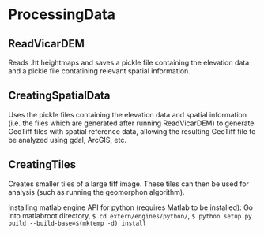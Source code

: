 # ProcessingData


## ReadVicarDEM

Reads .ht heightmaps and saves a pickle file containing the elevation data and a pickle file contatining relevant spatial information.


## CreatingSpatialData

Uses the pickle files containing the elevation data and spatial information (i.e. the files which are generated after running ReadVicarDEM) to generate GeoTiff files with spatial reference data, allowing the resulting GeoTiff file to be analyzed using gdal, ArcGIS, etc. 



## CreatingTiles

Creates smaller tiles of a large tiff image.
These tiles can then be used for analysis (such as running the geomorphon algorithm).

Installing matlab engine API for python (requires Matlab to be installed): Go into matlabroot directory, `$ cd extern/engines/python/`, `$ python setup.py build --build-base=$(mktemp -d) install` 

